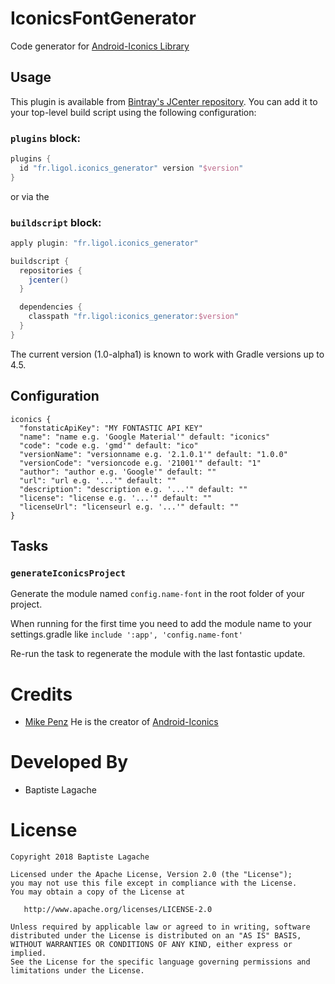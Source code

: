 # IconicsFontGenerator

Code generator for [Android-Iconics Library](https://github.com/mikepenz/Android-Iconics)

## Usage

This plugin is available from [Bintray's JCenter repository](http://jcenter.bintray.com). You can
add it to your top-level build script using the following configuration:

### `plugins` block:

```groovy
plugins {
  id "fr.ligol.iconics_generator" version "$version"
}
```
or via the

### `buildscript` block:
```groovy
apply plugin: "fr.ligol.iconics_generator"

buildscript {
  repositories {
    jcenter()
  }

  dependencies {
    classpath "fr.ligol:iconics_generator:$version"
  }
}
```

The current version (1.0-alpha1) is known to work with Gradle versions up to 4.5.

## Configuration

```
iconics {
  "fonstaticApiKey": "MY FONTASTIC API KEY"
  "name": "name e.g. 'Google Material'" default: "iconics"
  "code": "code e.g. 'gmd'" default: "ico"
  "versionName": "versionname e.g. '2.1.0.1'" default: "1.0.0"
  "versionCode": "versioncode e.g. '21001'" default: "1"
  "author": "author e.g. 'Google'" default: ""
  "url": "url e.g. '...'" default: ""
  "description": "description e.g. '...'" default: ""
  "license": "license e.g. '...'" default: ""
  "licenseUrl": "licenseurl e.g. '...'" default: ""
}
```

## Tasks
### `generateIconicsProject`
Generate the module named `config.name-font` in the root folder of your project.

When running for the first time you need to add the module name to your settings.gradle like
`include ':app', 'config.name-font'`

Re-run the task to regenerate the module with the last fontastic update.

# Credits
- [Mike Penz](https://github.com/mikepenz) He is the creator of [Android-Iconics](https://github.com/mikepenz/Android-Iconics)

# Developed By

* Baptiste Lagache

# License

    Copyright 2018 Baptiste Lagache

    Licensed under the Apache License, Version 2.0 (the "License");
    you may not use this file except in compliance with the License.
    You may obtain a copy of the License at

       http://www.apache.org/licenses/LICENSE-2.0

    Unless required by applicable law or agreed to in writing, software
    distributed under the License is distributed on an "AS IS" BASIS,
    WITHOUT WARRANTIES OR CONDITIONS OF ANY KIND, either express or implied.
    See the License for the specific language governing permissions and
    limitations under the License.
